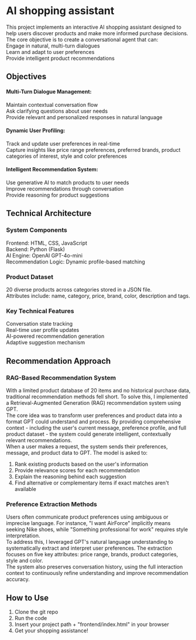 # AI shopping assistant
This project implements an interactive AI shopping assistant designed to help users discover products and make more informed purchase decisions. The core objective is to create a conversational agent that can: \
Engage in natural, multi-turn dialogues \
Learn and adapt to user preferences \
Provide intelligent product recommendations 

## Objectives
#### Multi-Turn Dialogue Management: 
Maintain contextual conversation flow \
Ask clarifying questions about user needs \
Provide relevant and personalized responses in natural language
#### Dynamic User Profiling: 
Track and update user preferences in real-time \
Capture insights like price range preferences, preferred brands, product categories of interest, style and color preferences
#### Intelligent Recommendation System: 
Use generative AI to match products to user needs \
Improve recommendations through conversation \
Provide reasoning for product suggestions

## Technical Architecture
### System Components
Frontend: HTML, CSS, JavaScript \
Backend: Python (Flask) \
AI Engine: OpenAI GPT-4o-mini \
Recommendation Logic: Dynamic profile-based matching
 ### Product Dataset
20 diverse products across categories stored in a JSON file. \
Attributes include: name, category, price, brand, color, description and tags.
### Key Technical Features
Conversation state tracking \
Real-time user profile updates \
AI-powered recommendation generation \
Adaptive suggestion mechanism 

## Recommendation Approach
### RAG-Based Recommendation System
With a limited product database of 20 items and no historical purchase data, traditional recommendation methods fell short. To solve this, I implemented a Retrieval-Augmented Generation (RAG) recommendation system using GPT. \
The core idea was to transform user preferences and product data into a format GPT could understand and process. By providing comprehensive context - including the user's current message, preference profile, and full product dataset - the system could generate intelligent, contextually relevant recommendations. \
When a user makes a request, the system sends their preferences, message, and product data to GPT. The model is asked to:
1. Rank existing products based on the user's information
2. Provide relevance scores for each recommendation
3. Explain the reasoning behind each suggestion
4. Find alternative or complementary items if exact matches aren't available

### Preference Extraction Methods
Users often communicate product preferences using ambiguous or imprecise language. For instance, "I want AirForce" implicitly means seeking Nike shoes, while "Something professional for work" requires style interpretation. \
To address this, I leveraged GPT's natural language understanding to systematically extract and interpret user preferences. The extraction focuses on five key attributes: price range, brands, product categories, style and color. \
The system also preserves conversation history, using the full interaction context to continuously refine understanding and improve recommendation accuracy.

## How to Use
1. Clone the git repo
2. Run the code
3. Insert your project path + "frontend/index.html" in your browser
4. Get your shopping assistance! 
